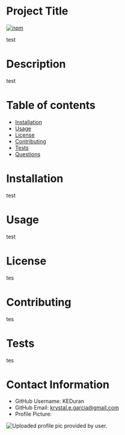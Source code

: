 
# Project Title

[![npm](https://badge.fury.io/js/inquirer.svg)](http://badge.fury.io/js/inquirer)


test

# Description
test

# Table of contents
* [Installation](#-Installation)
* [Usage](#-Usage)
* [License](#-License)
* [Contributing](#-Contributing)
* [Tests](#-Tests)
* [Questions](#-Contact-Information)

# Installation
test

# Usage
test

# License
tes

# Contributing
tes

# Tests
tes

# Contact Information
* GitHub Username: KEDuran
* GitHub Email: krystal.e.garcia@gmail.com
* Profile Picture: 

![Uploaded profile pic provided by user.](https://github.com/KEDuran.png)
